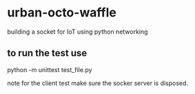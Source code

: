 # urban-octo-waffle
building a socket for IoT using python networking
## to run the test use 
python -m unittest test_file.py

note for the client test make sure the socker server is disposed.